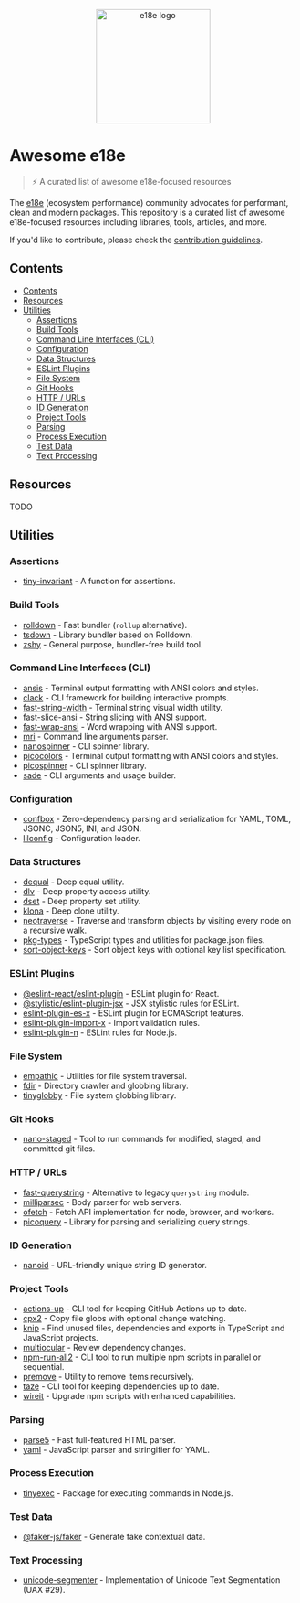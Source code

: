 <p align="center">
  <img src="https://e18e.dev/logo.svg" alt="e18e logo" width="200">
</p>

# Awesome e18e

> ⚡ A curated list of awesome e18e-focused resources

The [e18e](https://e18e.dev) (ecosystem performance) community advocates for performant, clean and modern packages. This repository is a curated list of awesome e18e-focused resources including libraries, tools, articles, and more.

If you'd like to contribute, please check the [contribution guidelines](CONTRIBUTING.md).

## Contents

- [Contents](#contents)
- [Resources](#resources)
- [Utilities](#utilities)
  - [Assertions](#assertions)
  - [Build Tools](#build-tools)
  - [Command Line Interfaces (CLI)](#command-line-interfaces-cli)
  - [Configuration](#configuration)
  - [Data Structures](#data-structures)
  - [ESLint Plugins](#eslint-plugins)
  - [File System](#file-system)
  - [Git Hooks](#git-hooks)
  - [HTTP / URLs](#http--urls)
  - [ID Generation](#id-generation)
  - [Project Tools](#project-tools)
  - [Parsing](#parsing)
  - [Process Execution](#process-execution)
  - [Test Data](#test-data)
  - [Text Processing](#text-processing)

## Resources

TODO

## Utilities

### Assertions

- [tiny-invariant](https://github.com/alexreardon/tiny-invariant) - A function for assertions.

### Build Tools

- [rolldown](https://github.com/rolldown/rolldown) - Fast bundler (`rollup` alternative).
- [tsdown](https://github.com/rolldown/tsdown) - Library bundler based on Rolldown.
- [zshy](https://github.com/colinhacks/zshy) - General purpose, bundler-free build tool.

### Command Line Interfaces (CLI)

- [ansis](https://github.com/webdiscus/ansis) - Terminal output formatting with ANSI colors and styles.
- [clack](https://github.com/bombshell-dev/clack) - CLI framework for building interactive prompts.
- [fast-string-width](https://github.com/fabiospampinato/fast-string-width) - Terminal string visual width utility.
- [fast-slice-ansi](https://github.com/43081j/fast-slice-ansi) - String slicing with ANSI support.
- [fast-wrap-ansi](https://github.com/43081j/fast-wrap-ansi) - Word wrapping with ANSI support.
- [mri](https://github.com/lukeed/mri) - Command line arguments parser.
- [nanospinner](https://github.com/usmanyunusov/nanospinner) - CLI spinner library.
- [picocolors](https://github.com/alexeyraspopov/picocolors) - Terminal output formatting with ANSI colors and styles.
- [picospinner](https://github.com/PondWader/picospinner) - CLI spinner library.
- [sade](https://github.com/lukeed/sade) - CLI arguments and usage builder.

### Configuration

- [confbox](https://github.com/unjs/confbox) - Zero-dependency parsing and serialization for YAML, TOML, JSONC, JSON5, INI, and JSON.
- [lilconfig](https://github.com/antonk52/lilconfig) - Configuration loader.

### Data Structures

- [dequal](https://github.com/lukeed/dequal) - Deep equal utility.
- [dlv](https://github.com/developit/dlv) - Deep property access utility.
- [dset](https://github.com/lukeed/dset) - Deep property set utility.
- [klona](https://github.com/lukeed/klona) - Deep clone utility.
- [neotraverse](https://github.com/PuruVJ/neotraverse) - Traverse and transform objects by visiting every node on a recursive walk.
- [pkg-types](https://github.com/unjs/pkg-types) - TypeScript types and utilities for package.json files.
- [sort-object-keys](https://github.com/keithamus/sort-object-keys) - Sort object keys with optional key list specification.

### ESLint Plugins

- [@eslint-react/eslint-plugin](https://github.com/eslint-react/eslint-react) - ESLint plugin for React.
- [@stylistic/eslint-plugin-jsx](https://github.com/eslint-stylistic/eslint-stylistic) - JSX stylistic rules for ESLint.
- [eslint-plugin-es-x](https://github.com/eslint-community/eslint-plugin-es-x) - ESLint plugin for ECMAScript features.
- [eslint-plugin-import-x](https://github.com/un-ts/eslint-plugin-import-x) - Import validation rules.
- [eslint-plugin-n](https://github.com/eslint-community/eslint-plugin-n) - ESLint rules for Node.js.

### File System

- [empathic](https://github.com/lukeed/empathic) - Utilities for file system traversal.
- [fdir](https://github.com/thecodrr/fdir) - Directory crawler and globbing library.
- [tinyglobby](https://github.com/SuperchupuDev/tinyglobby) - File system globbing library.

### Git Hooks

- [nano-staged](https://github.com/usmanyunusov/nano-staged) - Tool to run commands for modified, staged, and committed git files.

### HTTP / URLs

- [fast-querystring](https://github.com/anonrig/fast-querystring) - Alternative to legacy `querystring` module.
- [milliparsec](https://github.com/tinyhttp/milliparsec) - Body parser for web servers.
- [ofetch](https://github.com/unjs/ofetch) - Fetch API implementation for node, browser, and workers.
- [picoquery](https://github.com/43081j/picoquery) - Library for parsing and serializing query strings.

### ID Generation

- [nanoid](https://github.com/ai/nanoid) - URL-friendly unique string ID generator.

### Project Tools

- [actions-up](https://github.com/azat-io/actions-up) - CLI tool for keeping GitHub Actions up to date.
- [cpx2](https://github.com/bcomnes/cpx2) - Copy file globs with optional change watching.
- [knip](https://github.com/webpro/knip) - Find unused files, dependencies and exports in TypeScript and JavaScript projects.
- [multiocular](https://github.com/multiocular-com/multiocular) - Review dependency changes.
- [npm-run-all2](https://github.com/bcomnes/npm-run-all2) - CLI tool to run multiple npm scripts in parallel or sequential.
- [premove](https://github.com/lukeed/premove) - Utility to remove items recursively.
- [taze](https://github.com/antfu-collective/taze) - CLI tool for keeping dependencies up to date.
- [wireit](https://github.com/google/wireit) - Upgrade npm scripts with enhanced capabilities.

### Parsing

- [parse5](https://github.com/inikulin/parse5) - Fast full-featured HTML parser.
- [yaml](https://github.com/eemeli/yaml) - JavaScript parser and stringifier for YAML.

### Process Execution

- [tinyexec](https://github.com/tinylibs/tinyexec) - Package for executing commands in Node.js.

### Test Data

- [@faker-js/faker](https://github.com/faker-js/faker) - Generate fake contextual data.

### Text Processing

- [unicode-segmenter](https://github.com/cometkim/unicode-segmenter) - Implementation of Unicode Text Segmentation (UAX #29).
